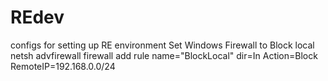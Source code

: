 # REdev
configs for setting up RE environment
Set Windows Firewall to Block local
  netsh advfirewall firewall add rule name="BlockLocal" dir=In Action=Block RemoteIP=192.168.0.0/24
